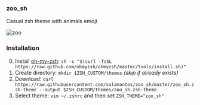 ### zoo_sh
Casual zsh theme with animals emoji

![zoo](https://user-images.githubusercontent.com/25982895/188511547-5c982aca-3385-4096-9ee1-53539ecdd9ae.gif)


### Installation
0. Install [oh-my-zsh](https://ohmyz.sh/): `sh -c "$(curl -fsSL https://raw.github.com/ohmyzsh/ohmyzsh/master/tools/install.sh)"`
1. Create directory: `mkdir $ZSH_CUSTOM/themes` *(skip if already exists)*
2. Download: `curl https://raw.githubusercontent.com/salamantos/zoo_sh/master/zoo_sh.zsh-theme --output $ZSH_CUSTOM/themes/zoo_sh.zsh-theme`
3. Select theme: `vim ~/.zshrc` and then set `ZSH_THEME="zoo_sh"`
